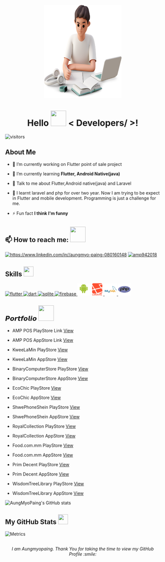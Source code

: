 <div align="center">
<img width="50%" height = "300px" src="assets/banner.png" alt="cover" />
</div>

<h1 align='center'> Hello <img src = "https://raw.githubusercontent.com/rahulbanerjee26/githubProfileReadmeGenerator/main/gifs/wave.gif" width = 50px height='50px'> < Developers/ >! </h1>

<p align='center'>

![visitors](https://visitor-badge.glitch.me/badge?page_id=aungmyopaing890.aungmyopaing890)


<h2> About Me </h2>


- 🔭 I’m currently working on Flutter point of sale project 

- 🌱 I’m currently learning **Flutter, Android Native(java)**

- 💬 Talk to me about Flutter,Android native(java) and Laravel
- 💼 I learnt laravel and php for over two year. Now I am trying to be expect in Flutter and mobile development. Programming is just a challenge for me. 

- ⚡ Fun fact **I think I'm funny**


<h2 align="left">📫 How to reach me: <img src='https://raw.githubusercontent.com/rahulbanerjee26/githubProfileReadmeGenerator/main/gifs/handShake.gif' width="50px" height=50px></h2>
<p align="left">
<a href="https://linkedin.com/in/https://www.linkedin.com/in//aungmyo-paing-080160148" target="blank"><img align="center" src="https://raw.githubusercontent.com/rahuldkjain/github-profile-readme-generator/master/src/images/icons/Social/linked-in-alt.svg" alt="https://www.linkedin.com/in//aungmyo-paing-080160148" height="30" width="40" /></a>
<a href="https://fb.com/amp942018" target="blank"><img align="center" src="https://raw.githubusercontent.com/rahuldkjain/github-profile-readme-generator/master/src/images/icons/Social/facebook.svg" alt="amp942018" height="30" width="40" /></a>
</p>



<h2 align="left">Skills <img src = "https://raw.githubusercontent.com/rahulbanerjee26/githubProfileReadmeGenerator/main/gifs/code.gif" width = 32px height=32px></h2>
<p align="left">
<a href="https://flutter.dev" target="_blank" rel="noreferrer"> <img src="https://www.vectorlogo.zone/logos/flutterio/flutterio-icon.svg" alt="flutter" width="40" height="40"/> </a> 
<a href="https://dart.dev" target="_blank" rel="noreferrer"> <img src="https://www.vectorlogo.zone/logos/dartlang/dartlang-icon.svg" alt="dart" width="40" height="40"/> </a> 
<a href="https://www.sqlite.org/" target="_blank" rel="noreferrer"> <img src="https://www.vectorlogo.zone/logos/sqlite/sqlite-icon.svg" alt="sqlite" width="40" height="40"/> </a> 
<a href="https://firebase.google.com/" target="_blank" rel="noreferrer"> <img src="https://www.vectorlogo.zone/logos/firebase/firebase-icon.svg" alt="firebase" width="40" height="40"/> </a> 
<a href="https://developer.android.com" target="_blank" rel="noreferrer"> <img src="https://raw.githubusercontent.com/devicons/devicon/master/icons/android/android-original-wordmark.svg" alt="android" width="40" height="40"/></a>
<a href="https://laravel.com/" target="_blank" rel="noreferrer"> <img src="https://raw.githubusercontent.com/devicons/devicon/master/icons/laravel/laravel-plain-wordmark.svg" alt="laravel" width="40" height="40"/> </a> 
<a href="https://www.mysql.com/" target="_blank" rel="noreferrer"> <img src="https://raw.githubusercontent.com/devicons/devicon/master/icons/mysql/mysql-original-wordmark.svg" alt="mysql" width="40" height="40"/> </a> 
<a href="https://www.php.net" target="_blank" rel="noreferrer"> <img src="https://raw.githubusercontent.com/devicons/devicon/master/icons/php/php-original.svg" alt="php" width="40" height="40"/> </a> </p>


<h2> 𝙋𝙤𝙧𝙩𝙛𝙤𝙡𝙞𝙤 <img src = "https://raw.githubusercontent.com/rahulbanerjee26/githubProfileReadmeGenerator/main/gifs/needABreak.gif" width = 50px height= 50px></h2>  

- AMP POS PlayStore Link <a href="https://play.google.com/store/apps/details?id=com.tps.amppos">View</a>
- AMP POS AppStore Link <a href="https://apps.apple.com/us/app/amp-pos/id1644138389">View</a>

- KweeLaMin PlayStore <a href="https://play.google.com/store/apps/details?id=com.hapeye.kweelamin">View</a>
- KweeLaMin AppStore <a href="https://apps.apple.com/cy/app/kwee-lamin/id6451135120">View</a>

- BinaryComputerStore PlayStore <a href="https://play.google.com/store/apps/details?id=com.hepeye.binary">View</a>
- BinaryComputerStore AppStore <a href="https://apps.apple.com/cy/app/binarycomputerstore/id6450131505">View</a>

- EcoChic PlayStore <a href="https://play.google.com/store/apps/details?id=com.hapeyecoltd.ecochic">View</a>
- EcoChic AppStore <a href="https://apps.apple.com/cy/app/eco-chic/id6451831578">View</a>

- ShwePhoneShein PlayStore <a href="https://play.google.com/store/apps/details?id=com.hapeyecoltd.shwephoneshein">View</a>
- ShwePhoneShein AppStore <a href="https://apps.apple.com/cy/app/shwe-phone-shein/id6463791308">View</a>

- RoyalCollection PlayStore <a href="https://play.google.com/store/apps/details?id=com.hapeyecoltd.royalcollection">View</a>
- RoyalCollection AppStore <a href="https://apps.apple.com/cy/app/royal-collection/id6449526605">View</a>

- Food.com.mm PlayStore <a href="https://play.google.com/store/apps/details?id=com.hapeyecoltd.food.com.mm">View</a>
- Food.com.mm AppStore <a href="https://apps.apple.com/cy/app/food-com-mm/id6446515746">View</a>

- Prim Decent PlayStore <a href="https://play.google.com/store/apps/details?id=com.hapeyecoltd.primedecant">View</a>
- Prim Decent AppStore <a href="https://apps.apple.com/cy/app/prim-decant/id6447068015">View</a>


- WisdomTreeLibrary PlayStore <a href="https://play.google.com/store/apps/details?id=com.hapeyecoltd.wisdomtree">View</a>
- WisdomTreeLibrary AppStore <a href="https://apps.apple.com/cy/app/wisdom-tree-library/id6464262162">View</a>


![AungMyoPaing's GitHub stats](https://github-readme-stats.vercel.app/api?username=aungmyopaing890&show_icons=true&theme=radical&text_color=black&bg_color=white&title_color=5200bd&icon_color=blue)



<h2> My GitHub Stats <img src='https://raw.githubusercontent.com/rahulbanerjee26/githubProfileReadmeGenerator/main/gifs/github.gif' width='32px' height=32px> </h2>

![Metrics](https://metrics.lecoq.io/aungmyopaing890?template=terminal&base.header=0&base.activity=0&base.repositories=0&base.metadata=0&languages=1&languages.limit=8&languages.colors=github&languages.threshold=0%25&config.timezone=America%2FToronto)


<br>
<div align="center">
<i> I am Aungmyopaing. Thank You for taking the time to view my GitHub Profile :smile:</i>
</div>



